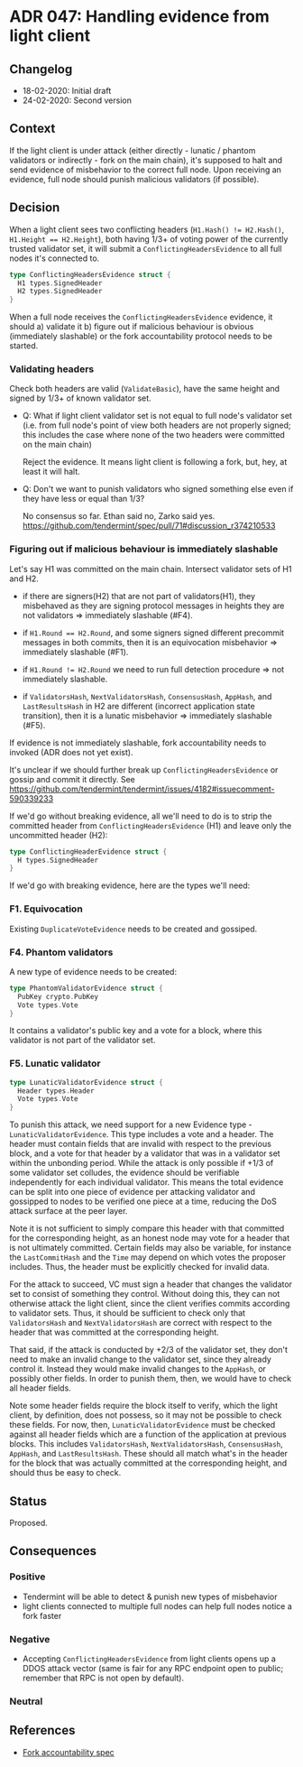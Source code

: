 # ADR 047: Handling evidence from light client

## Changelog
* 18-02-2020: Initial draft
* 24-02-2020: Second version

## Context

If the light client is under attack (either directly - lunatic / phantom
validators or indirectly - fork on the main chain), it's supposed to halt and
send evidence of misbehavior to the correct full node. Upon receiving an
evidence, full node should punish malicious validators (if possible).

## Decision

When a light client sees two conflicting headers (`H1.Hash() != H2.Hash()`,
`H1.Height == H2.Height`), both having 1/3+ of voting power of the currently
trusted validator set, it will submit a `ConflictingHeadersEvidence` to all
full nodes it's connected to.

```go
type ConflictingHeadersEvidence struct {
  H1 types.SignedHeader
  H2 types.SignedHeader
}
```

When a full node receives the `ConflictingHeadersEvidence` evidence, it should
a) validate it b) figure out if malicious behaviour is obvious (immediately
slashable) or the fork accountability protocol needs to be started.

### Validating headers

Check both headers are valid (`ValidateBasic`), have
the same height and signed by 1/3+ of known validator set.

- Q: What if light client validator set is not equal to full node's validator
  set (i.e. from full node's point of view both headers are not properly signed;
  this includes the case where none of the two headers were committed on the
  main chain)

  Reject the evidence. It means light client is following a fork, but, hey, at
  least it will halt.

- Q: Don't we want to punish validators who signed something else even if they
  have less or equal than 1/3?

  No consensus so far. Ethan said no, Zarko said yes.
  https://github.com/tendermint/spec/pull/71#discussion_r374210533

### Figuring out if malicious behaviour is immediately slashable

Let's say H1 was committed on the main chain. Intersect validator sets of H1
and H2.

* if there are signers(H2) that are not part of validators(H1), they misbehaved as
they are signing protocol messages in heights they are not validators =>
immediately slashable (#F4).

* if `H1.Round == H2.Round`, and some signers signed different precommit
messages in both commits, then it is an equivocation misbehavior => immediately
slashable (#F1).

* if `H1.Round != H2.Round` we need to run full detection procedure => not
immediately slashable.

* if `ValidatorsHash`, `NextValidatorsHash`, `ConsensusHash`,
`AppHash`, and `LastResultsHash` in H2 are different (incorrect application
state transition), then it is a lunatic misbehavior => immediately slashable (#F5).

If evidence is not immediately slashable, fork accountability needs to invoked
(ADR does not yet exist).

It's unclear if we should further break up `ConflictingHeadersEvidence` or
gossip and commit it directly. See
https://github.com/tendermint/tendermint/issues/4182#issuecomment-590339233

If we'd go without breaking evidence, all we'll need to do is to strip the
committed header from `ConflictingHeadersEvidence` (H1) and leave only the
uncommitted header (H2):

```go
type ConflictingHeaderEvidence struct {
  H types.SignedHeader
}
```

If we'd go with breaking evidence, here are the types we'll need:

### F1. Equivocation

Existing `DuplicateVoteEvidence` needs to be created and gossiped.

### F4. Phantom validators

A new type of evidence needs to be created:

```go
type PhantomValidatorEvidence struct {
  PubKey crypto.PubKey
  Vote types.Vote
}
```

It contains a validator's public key and a vote for a block, where this
validator is not part of the validator set.

### F5. Lunatic validator

```go
type LunaticValidatorEvidence struct {
  Header types.Header
  Vote types.Vote
}
```

To punish this attack, we need support for a new Evidence type -
`LunaticValidatorEvidence`. This type includes a vote and a header. The header
must contain fields that are invalid with respect to the previous block, and a
vote for that header by a validator that was in a validator set within the
unbonding period. While the attack is only possible if +1/3 of some validator
set colludes, the evidence should be verifiable independently for each
individual validator. This means the total evidence can be split into one piece
of evidence per attacking validator and gossipped to nodes to be verified one
piece at a time, reducing the DoS attack surface at the peer layer.

Note it is not sufficient to simply compare this header with that committed for
the corresponding height, as an honest node may vote for a header that is not
ultimately committed. Certain fields may also be variable, for instance the
`LastCommitHash` and the `Time` may depend on which votes the proposer includes.
Thus, the header must be explicitly checked for invalid data.

For the attack to succeed, VC must sign a header that changes the validator set
to consist of something they control. Without doing this, they can not
otherwise attack the light client, since the client verifies commits according
to validator sets. Thus, it should be sufficient to check only that
`ValidatorsHash` and `NextValidatorsHash` are correct with respect to the
header that was committed at the corresponding height.

That said, if the attack is conducted by +2/3 of the validator set, they don't
need to make an invalid change to the validator set, since they already control
it. Instead they would make invalid changes to the `AppHash`, or possibly other
fields. In order to punish them, then, we would have to check all header
fields.

Note some header fields require the block itself to verify, which the light
client, by definition, does not possess, so it may not be possible to check
these fields. For now, then, `LunaticValidatorEvidence` must be checked against
all header fields which are a function of the application at previous blocks.
This includes `ValidatorsHash`, `NextValidatorsHash`, `ConsensusHash`,
`AppHash`, and `LastResultsHash`. These should all match what's in the header
for the block that was actually committed at the corresponding height, and
should thus be easy to check.

## Status

Proposed.

## Consequences

### Positive

* Tendermint will be able to detect & punish new types of misbehavior
* light clients connected to multiple full nodes can help full nodes notice a
  fork faster

### Negative

* Accepting `ConflictingHeadersEvidence` from light clients opens up a DDOS
attack vector (same is fair for any RPC endpoint open to public; remember that
RPC is not open by default).

### Neutral

## References

* [Fork accountability spec](https://github.com/tendermint/spec/blob/master/spec/consensus/light-client/accountability.md)

